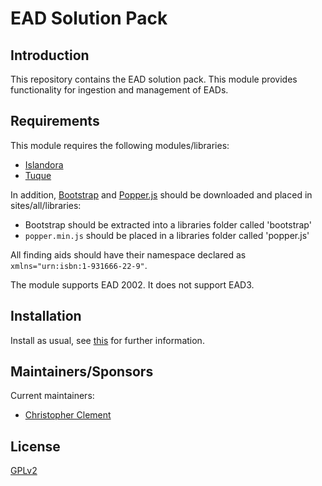 # EAD Solution Pack

## Introduction

This repository contains the EAD solution pack. This module provides
functionality for ingestion and management of EADs.

## Requirements

This module requires the following modules/libraries:

* [Islandora](https://github.com/islandora/islandora)
* [Tuque](https://github.com/islandora/tuque)

In addition, [Bootstrap](https://getbootstrap.com/) and
[Popper.js](https://github.com/FezVrasta/popper.js) should be downloaded and
placed in sites/all/libraries:

* Bootstrap should be extracted into a libraries folder called 'bootstrap'
* `popper.min.js` should be placed in a libraries folder called 'popper.js'

All finding aids should have their namespace declared as `xmlns="urn:isbn:1-931666-22-9"`.

The module supports EAD 2002. It does not support EAD3.

## Installation

Install as usual, see
[this](https://drupal.org/documentation/install/modules-themes/modules-7) for
further information.

## Maintainers/Sponsors
Current maintainers:

* [Christopher Clement](https://github.com/Null-is-Null)

## License

[GPLv2](http://www.gnu.org/licenses/gpl-2.0.txt)
